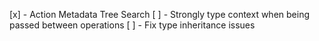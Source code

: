 
[x] - Action Metadata Tree Search
[ ] - Strongly type context when being passed between operations
[ ] - Fix type inheritance issues
